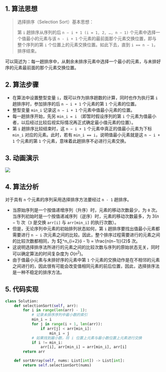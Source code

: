 ## 1. 算法思想

> 选择排序（Selection Sort）基本思想：
>
> 第 `i` 趟排序从序列的后 `n − i + 1 (i = 1, 2, …, n − 1)` 个元素中选择一个值最小的元素与该 `n - i + 1` 个元素的最前面那个元素交换位置，即与整个序列的第 `i` 个位置上的元素交换位置。如此下去，直到 `i == n − 1`，排序结束。

可以简述为：每一趟排序中，从剩余未排序元素中选择一个最小的元素，与未排好序的元素最前面的那个元素交换位置。

## 2. 算法步骤

- 在算法中设置整型变量 `i`，既可以作为排序趟数的计算，同时也作为执行第 `i` 趟排序时，参加排序的后 `n − i + 1` 个元素的第 `1` 个元素的位置。
- 整型变量 `min_i` 记录这 `n − i + 1` 个元素中值最小元素的位置。
- 每一趟排序开始，先另 `min_i = i` （即暂时假设序列的第 `i` 个元素为值最小者，以后经过比较后视实际情况再正式确定最小值元素的位置）。
- 第 `i` 趟排序比较结束时，这 `n − i + 1` 个元素中真正的值最小元素为下标 `min_i` 对应的元素。此时，若有 `min_i == i`，说明值最小元素就是这 `n − i + 1` 个元素的第 `1` 个元素，意味着此趟排序不必进行元素交换。

## 3. 动画演示

![](https://www.runoob.com/wp-content/uploads/2019/03/selectionSort.gif)

## 4. 算法分析

对于具有 `n` 个元素的序列采用选择排序方法要经过 `n - 1` 趟排序。

- 当原始序列是一个按值递增序列（升序）时，元素的移动次数最少，为 `0` 次。当序列初始时是一个按值递减序列（逆序）时，元素的移动次数最多，为 $3(n − 1)$ 次（`3` 是交换 `arr[i]` 与 `arr[min_i]` 的执行次数）。
- 但是，无论序列中元素的初始排列状态如何，第 `i` 趟排序要找出值最小元素都需要进行 `n − i` 次元素之间的比较。因此，整个排序过程需要进行的元素之间的比较次数都相同，为 $∑^n_{i=2}(i - 1) = \frac{n(n−1)}{2}$ 次。
- 这说明选择排序法所进行的元素之间的比较次数与序列的原始状态无关，同时可以确定算法的时间复杂度为 $O(n^2)$。
- 由于值最小元素与未排好序的元素中第 `1` 个元素的交换动作是在不相邻的元素之间进行的，因此很有可能会改变值相同元素的前后位置，因此，选择排序法是一种不稳定的排序方法。

## 5. 代码实现

```Python
class Solution:
    def selectionSort(self, arr):
        for i in range(len(arr) - 1):
            # 记录未排序序列中最小数的索引
            min_i = i
            for j in range(i + 1, len(arr)):
                if arr[j] < arr[min_i]:
                    min_i = j
            # 如果找到最小数，将 i 位置上元素与最小数位置上元素进行交换
            if i != min_i:
                arr[i], arr[min_i] = arr[min_i], arr[i]
        return arr

    def sortArray(self, nums: List[int]) -> List[int]:
        return self.selectionSort(nums)
```


